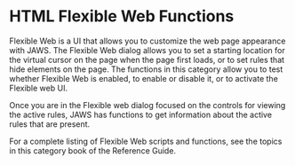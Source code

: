 # HTML Flexible Web Functions

Flexible Web is a UI that allows you to customize the web page
appearance with JAWS. The Flexible Web dialog allows you to set a
starting location for the virtual cursor on the page when the page first
loads, or to set rules that hide elements on the page. The functions in
this category allow you to test whether Flexible Web is enabled, to
enable or disable it, or to activate the Flexible web UI.

Once you are in the Flexible web dialog focused on the controls for
viewing the active rules, JAWS has functions to get information about
the active rules that are present.

For a complete listing of Flexible Web scripts and functions, see the
topics in this category book of the Reference Guide.
